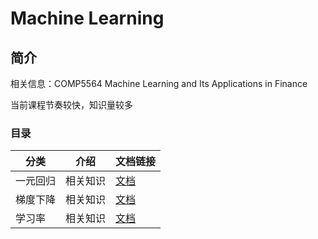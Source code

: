 # Machine Learning
## 简介
相关信息：COMP5564 Machine Learning and Its Applications in Finance

当前课程节奏较快，知识量较多

### 目录
| 分类   | 介绍       | 文档链接       |
|------|----------|------------|
| 一元回归 | 相关知识 | [文档](./supervised_learning/regression/univariate_linear_regression/readme.md) |
| 梯度下降 | 相关知识 | [文档](../ai/gradient_descent.md) |
| 学习率  | 相关知识 | [文档](../ai/learning_rate.md) |
